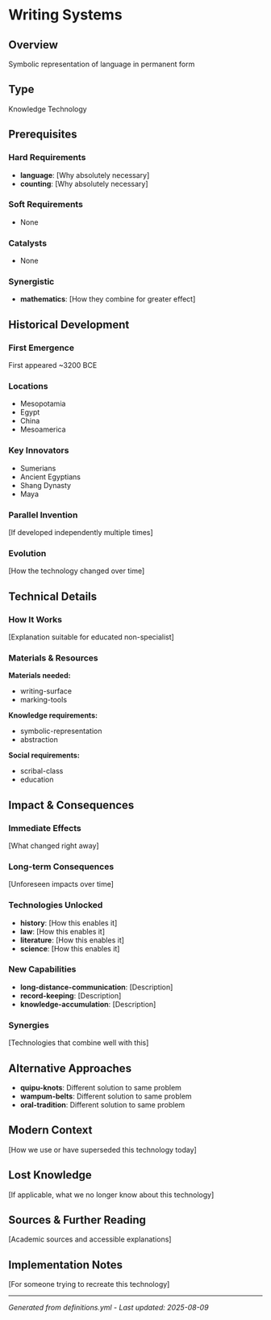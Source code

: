 # Writing Systems

## Overview
Symbolic representation of language in permanent form

## Type
Knowledge Technology

## Prerequisites

### Hard Requirements
- **language**: [Why absolutely necessary]
- **counting**: [Why absolutely necessary]

### Soft Requirements
- None

### Catalysts
- None

### Synergistic
- **mathematics**: [How they combine for greater effect]

## Historical Development

### First Emergence
First appeared ~3200 BCE

### Locations
- Mesopotamia
- Egypt
- China
- Mesoamerica

### Key Innovators
- Sumerians
- Ancient Egyptians
- Shang Dynasty
- Maya

### Parallel Invention
[If developed independently multiple times]

### Evolution
[How the technology changed over time]

## Technical Details

### How It Works
[Explanation suitable for educated non-specialist]

### Materials & Resources
**Materials needed:**
- writing-surface
- marking-tools


**Knowledge requirements:**
- symbolic-representation
- abstraction


**Social requirements:**
- scribal-class
- education

## Impact & Consequences

### Immediate Effects
[What changed right away]

### Long-term Consequences
[Unforeseen impacts over time]

### Technologies Unlocked
- **history**: [How this enables it]
- **law**: [How this enables it]
- **literature**: [How this enables it]
- **science**: [How this enables it]

### New Capabilities
- **long-distance-communication**: [Description]
- **record-keeping**: [Description]
- **knowledge-accumulation**: [Description]

### Synergies
[Technologies that combine well with this]

## Alternative Approaches
- **quipu-knots**: Different solution to same problem
- **wampum-belts**: Different solution to same problem
- **oral-tradition**: Different solution to same problem

## Modern Context
[How we use or have superseded this technology today]

## Lost Knowledge
[If applicable, what we no longer know about this technology]

## Sources & Further Reading
[Academic sources and accessible explanations]

## Implementation Notes
[For someone trying to recreate this technology]

---
*Generated from definitions.yml - Last updated: 2025-08-09*
